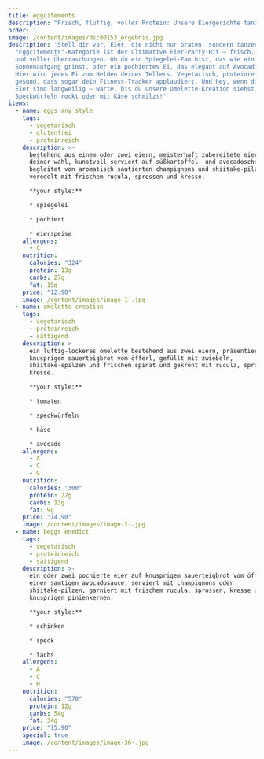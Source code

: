 ```yaml
---
title: eggcitements
description: "Frisch, fluffig, voller Protein: Unsere Eiergerichte tanzen auf deinem Teller. Perfekt für den energiereichen Start in den Tag."
order: 1
image: /content/images/dsc00153_ergebnis.jpg
description: 'Stell dir vor, Eier, die nicht nur braten, sondern tanzen! Unsere
  "Eggcitements"-Kategorie ist der ultimative Eier-Party-Hit – frisch, fluffig
  und voller Überraschungen. Ob du ein Spiegelei-Fan bist, das wie ein
  Sonnenaufgang grinst, oder ein pochiertes Ei, das elegant auf Avocado thront:
  Hier wird jedes Ei zum Helden deines Tellers. Vegetarisch, proteinreich und so
  gesund, dass sogar dein Fitness-Tracker applaudiert. Und hey, wenn du denkst,
  Eier sind langweilig – warte, bis du unsere Omelette-Kreation siehst, die mit
  Speckwürfeln rockt oder mit Käse schmilzt!'
items:
  - name: eggs any style
    tags:
      - vegetarisch
      - glutenfrei
      - proteinreich
    description: >-
      bestehend aus einem oder zwei eiern, meisterhaft zubereitete eier nach
      deiner wahl, kunstvoll serviert auf süßkartoffel- und avocadoscheiben.
      begleitet von aromatisch sautierten champignons und shiitake-pilzen,
      veredelt mit frischem rucula, sprossen und kresse.

      **your style:**

      * spiegelei

      * pochiert

      * eierspeise
    allergens:
      - C
    nutrition:
      calories: "324"
      protein: 13g
      carbs: 27g
      fat: 15g
    price: "12.90"
    image: /content/images/image-1-.jpg
  - name: omelette creation
    tags:
      - vegetarisch
      - proteinreich
      - sättigend
    description: >-
      ein luftig-lockeres omelette bestehend aus zwei eiern, präsentiert auf
      knusprigem sauerteigbrot vom öfferl, gefüllt mit zwiebeln,
      shiitake-spilzen und frischem spinat und gekrönt mit rucula, sprossen und
      kresse.

      **your style:**

      * tomaten

      * speckwürfeln

      * käse

      * avocado
    allergens:
      - A
      - C
      - G
    nutrition:
      calories: "300"
      protein: 22g
      carbs: 13g
      fat: 9g
    price: "14.90"
    image: /content/images/image-2-.jpg
  - name: beggs enedict
    tags:
      - vegetarisch
      - proteinreich
      - sättigend
    description: >-
      ein oder zwei pochierte eier auf knusprigem sauerteigbrot vom öfferl und
      einer samtigen avocadosauce, serviert mit champignons oder
      shiitake-pilzen, garniert mit frischem rucula, sprossen, kresse und
      knusprigen pinienkernen.

      **your style:**

      * schinken

      * speck

      * lachs
    allergens:
      - A
      - C
      - H
    nutrition:
      calories: "570"
      protein: 12g
      carbs: 54g
      fat: 34g
    price: "15.90"
    special: true
    image: /content/images/image-36-.jpg
---
```

